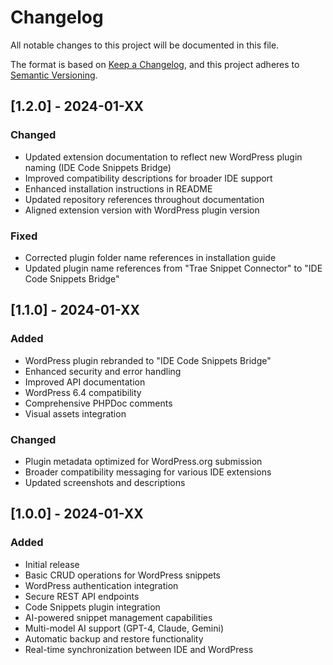 # Changelog

All notable changes to this project will be documented in this file.

The format is based on [Keep a Changelog](https://keepachangelog.com/en/1.0.0/),
and this project adheres to [Semantic Versioning](https://semver.org/spec/v2.0.0.html).

## [1.2.0] - 2024-01-XX

### Changed
- Updated extension documentation to reflect new WordPress plugin naming (IDE Code Snippets Bridge)
- Improved compatibility descriptions for broader IDE support
- Enhanced installation instructions in README
- Updated repository references throughout documentation
- Aligned extension version with WordPress plugin version

### Fixed
- Corrected plugin folder name references in installation guide
- Updated plugin name references from "Trae Snippet Connector" to "IDE Code Snippets Bridge"

## [1.1.0] - 2024-01-XX

### Added
- WordPress plugin rebranded to "IDE Code Snippets Bridge"
- Enhanced security and error handling
- Improved API documentation
- WordPress 6.4 compatibility
- Comprehensive PHPDoc comments
- Visual assets integration

### Changed
- Plugin metadata optimized for WordPress.org submission
- Broader compatibility messaging for various IDE extensions
- Updated screenshots and descriptions

## [1.0.0] - 2024-01-XX

### Added
- Initial release
- Basic CRUD operations for WordPress snippets
- WordPress authentication integration
- Secure REST API endpoints
- Code Snippets plugin integration
- AI-powered snippet management capabilities
- Multi-model AI support (GPT-4, Claude, Gemini)
- Automatic backup and restore functionality
- Real-time synchronization between IDE and WordPress